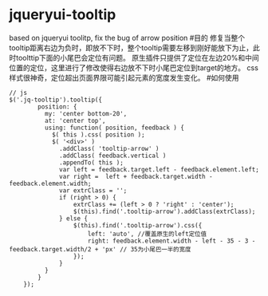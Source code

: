 # jqueryui-tooltip
based on jqueryui toolitp, fix the bug of arrow position
#目的
修复当整个tooltip距离右边为负时，即放不下时，整个tooltip需要左移到刚好能放下为止，此时toolttip下面的小尾巴会定位有问题。
原生插件只提供了定位在左边20%和中间位置的定位，这里进行了修改使得右边放不下时小尾巴定位到target的地方。
css样式很神奇，定位超出页面界限可能引起元素的宽度发生变化。
#如何使用
```
// js
$('.jq-tooltip').tooltip({
        position: {
          my: 'center bottom-20',
          at: 'center top',
          using: function( position, feedback ) {
            $( this ).css( position );
            $( '<div>' )
              .addClass( 'tooltip-arrow' )
              .addClass( feedback.vertical )
              .appendTo( this );
              var left = feedback.target.left - feedback.element.left;
              var right =  left + feedback.target.width - feedback.element.width;
              var extrClass = '';
              if (right > 0) {
                  extrClass += (left > 0 ? 'right' : 'center');
                  $(this).find('.tooltip-arrow').addClass(extrClass);
              } else {
                  $(this).find('.tooltip-arrow').css({
                      left: 'auto', //覆盖原生的left定位值
                      right: feedback.element.width - left - 35 - 3 - feedback.target.width/2 + 'px' // 35为小尾巴一半的宽度
                  });
              }
          }
        }
    });
```

